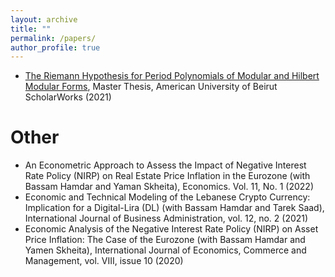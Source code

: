 ```yaml
---
layout: archive
title: ""
permalink: /papers/
author_profile: true
---
```

* [The Riemann Hypothesis for Period Polynomials of Modular and Hilbert Modular Forms](/papers/MyMasterThesis.pdf), Master Thesis, American University of Beirut ScholarWorks (2021)

# Other

* An Econometric Approach to Assess the Impact of Negative Interest Rate Policy (NIRP) on Real Estate Price Inflation in the Eurozone (with Bassam Hamdar and Yaman Skheita), Economics. Vol. 11, No. 1 (2022)
* Economic and Technical Modeling of the Lebanese Crypto Currency: Implication for a Digital-Lira (DL) (with Bassam Hamdar and Tarek Saad), International Journal of Business Administration, vol. 12, no. 2 (2021)
* Economic Analysis of the Negative Interest Rate Policy (NIRP) on Asset Price Inflation: The Case of the Eurozone (with Bassam Hamdar and Yamen Skheita), International Journal of Economics, Commerce and Management, vol. VIII, issue 10 (2020)
